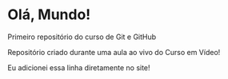 # Olá, Mundo!
 Primeiro repositório do curso de Git e GitHub
 
 Repositório criado durante uma aula ao vivo do Curso em Vídeo!
 
 Eu adicionei essa linha diretamente no site!
